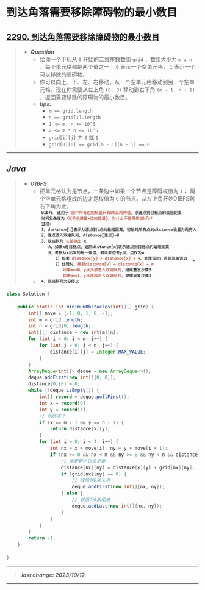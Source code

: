 # 到达角落需要移除障碍物的最小数目

## [2290. 到达角落需要移除障碍物的最小数目](https://leetcode.cn/problems/minimum-obstacle-removal-to-reach-corner/)

> - ***Question***
>   - 给你一个下标从 `0` 开始的二维整数数组 `grid` ，数组大小为 `m x n` 。每个单元格都是两个值之一： `0` 表示一个空单元格， `1` 表示一个可以移除的障碍物。
>   - 你可以向上、下、左、右移动，从一个空单元格移动到另一个空单元格。现在你需要从左上角 `(0, 0)` 移动到右下角 `(m - 1, n - 1)` ，返回需要移除的障碍物的最小数目。
>   - ***tips:***
>     - `m == grid.length`
>     - `n == grid[i].length`
>     - `1 <= m, n <= 10^5`
>     - `2 <= m * n <= 10^5`
>     - `grid[i][j]` 为 `0` 或 `1`
>     - `grid[0][0] == grid[m - 1][n - 1] == 0`

---

## *Java*

> - ***01BFS***
>   - 把单元格认为是节点，一条边中如果一个节点是障碍权值为 `1` ，两个空单元格组成的边才是权值为 `0` 的节点。从左上角开始01BFS到右下角为止。
>   - ![images](images/01BFS.png)

```java
class Solution {

    public static int minimumObstacles(int[][] grid) {
        int[] move = {-1, 0, 1, 0, -1};
        int m = grid.length;
        int n = grid[0].length;
        int[][] distance = new int[m][n];
        for (int i = 0; i < m; i++) {
            for (int j = 0; j < n; j++) {
                distance[i][j] = Integer.MAX_VALUE;
            }
        }
        ArrayDeque<int[]> deque = new ArrayDeque<>();
        deque.addFirst(new int[]{0, 0});
        distance[0][0] = 0;
        while (!deque.isEmpty()) {
            int[] record = deque.pollFirst();
            int x = record[0];
            int y = record[1];
            // 到终点了
            if (x == m - 1 && y == n - 1) {
                return distance[x][y];
            }
            for (int i = 0; i < 4; i++) {
                int nx = x + move[i], ny = y + move[i + 1];
                if (nx >= 0 && nx < m && ny >= 0 && ny < n && distance[x][y] + grid[nx][ny] < distance[nx][ny]) {
                    // 能更新才进来更新
                    distance[nx][ny] = distance[x][y] + grid[nx][ny];
                    if (grid[nx][ny] == 0) {
                        // 权值为0从头进
                        deque.addFirst(new int[]{nx, ny});
                    } else {
                        // 权值为0从尾进
                        deque.addLast(new int[]{nx, ny});
                    }
                }
            }
        }
        return -1;
    }

}
```

---

> ***last change: 2023/10/12***

---
